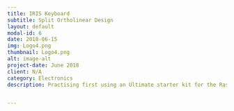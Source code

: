 ```yaml
---
title: IRIS Keyboard
subtitle: Split Ortholinear Design
layout: default
modal-id: 6
date: 2018-06-15
img: Logo4.png
thumbnail: Logo4.png
alt: image-alt
project-date: June 2018
client: N/A
category: Electronics
description: Practising first using an Ultimate starter kit for the Raspberry Pi 3B as an introduction to wiring LEDs, rotary encoders and joysticks, I plan to build an IRIS keyboard with custom features and designs such as rotary encoders, joyosticks and 3D printed cases. 


---
```

